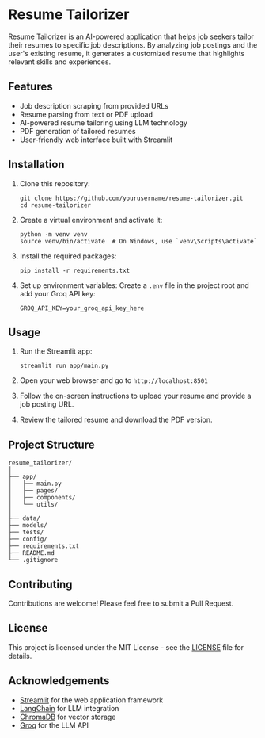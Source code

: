 # Resume Tailorizer

Resume Tailorizer is an AI-powered application that helps job seekers tailor their resumes to specific job descriptions. By analyzing job postings and the user's existing resume, it generates a customized resume that highlights relevant skills and experiences.

## Features

- Job description scraping from provided URLs
- Resume parsing from text or PDF upload
- AI-powered resume tailoring using LLM technology
- PDF generation of tailored resumes
- User-friendly web interface built with Streamlit

## Installation

1. Clone this repository:
   ```
   git clone https://github.com/yourusername/resume-tailorizer.git
   cd resume-tailorizer
   ```

2. Create a virtual environment and activate it:
   ```
   python -m venv venv
   source venv/bin/activate  # On Windows, use `venv\Scripts\activate`
   ```

3. Install the required packages:
   ```
   pip install -r requirements.txt
   ```

4. Set up environment variables:
   Create a `.env` file in the project root and add your Groq API key:
   ```
   GROQ_API_KEY=your_groq_api_key_here
   ```

## Usage

1. Run the Streamlit app:
   ```
   streamlit run app/main.py
   ```

2. Open your web browser and go to `http://localhost:8501`

3. Follow the on-screen instructions to upload your resume and provide a job posting URL.

4. Review the tailored resume and download the PDF version.

## Project Structure

```
resume_tailorizer/
│
├── app/
│   ├── main.py
│   ├── pages/
│   ├── components/
│   └── utils/
│
├── data/
├── models/
├── tests/
├── config/
├── requirements.txt
├── README.md
└── .gitignore
```

## Contributing

Contributions are welcome! Please feel free to submit a Pull Request.

## License

This project is licensed under the MIT License - see the [LICENSE](LICENSE) file for details.

## Acknowledgements

- [Streamlit](https://streamlit.io/) for the web application framework
- [LangChain](https://github.com/hwchase17/langchain) for LLM integration
- [ChromaDB](https://github.com/chroma-core/chroma) for vector storage
- [Groq](https://groq.com/) for the LLM API